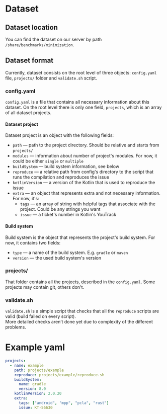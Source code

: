 # Dataset

## Dataset location

You can find the dataset on our server by path `/share/benchmarks/minimization`.

## Dataset format

Currently, dataset consists on the root level of three objects: `config.yaml` file, `projects/` folder and `validate.sh`
script.

### config.yaml

`config.yaml` is a file that contains all necessary information about this dataset.
On the root level there is only one field, `projects`, which is an array of all dataset projects.

#### Dataset project

Dataset project is an object with the following fields:

- `path` — path to the project directory. Should be relative and starts from `projects/`
- `modules` — information about number of project's modules. For now, it could be either `single` or `multiple`
- `buildSystem` — build system information, see below
- `reproduce` — a relative path from config's directory to the script that runs the compilation and reproduces the issue
- `kotlinVersion` — a version of the Kotlin that is used to reproduce the issue
- `extra` — an object that represents extra and not necessary information. For now, it's:
    - `tags` — an array of string with helpful tags that associate with the project. Could be any strings you want
    - `issue` — a ticket's number in Kotlin's YouTrack

#### Build system

Build system is the object that represents the project's build system. For now, it contains two fields:

- `type` — a name of the build system. E.g. `gradle` or `maven`
- `version` — the used build system's version

### projects/

That folder contains all the projects, described in the `config.yaml`. Some projects may contain git, others don't.

### validate.sh

`validate.sh` is a simple script that checks that all the `reproduce` scripts are valid (build failed on every
script).  
More detailed checks aren’t done yet due to complexity of the different problems.

# Example yaml
```yaml
projects:
  - name: example
    path: projects/example
    reproduce: projects/example/reproduce.sh
    buildSystem:
      name: gradle
      version: 8.0
    kotlinVersion: 2.0.20
    extra:
      tags: ["android", "mpp", "pcla", "rust"]
      issue: KT-56630
```
